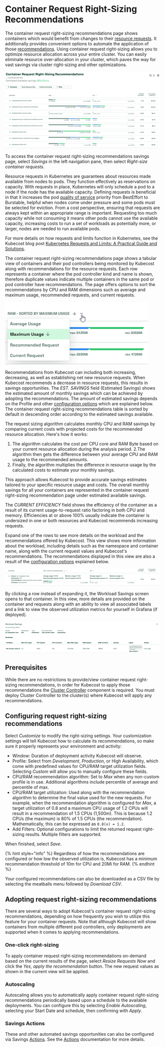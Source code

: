 # Container Request Right-Sizing Recommendations

The container request right-sizing recommendations page shows containers which would benefit from changes to their [resource requests](https://kubernetes.io/docs/concepts/configuration/manage-resources-containers/#requests-and-limits). It additionally provides convenient options to automate the application of those [recommendations](/apis/savings-apis/api-request-right-sizing-v2.md). Using container request right-sizing allows you to optimize resource allocation across your entire cluster. You can easily eliminate resource over-allocation in your cluster, which paves the way for vast savings via cluster right-sizing and other optimizations.

![Container Request Right-Sizing Recommendations dashboard](/images/crss.png)

To access the container request right-sizing recommendations savings page, select _Savings_ in the left navigation pane, then select _Right-size container requests_.

Resource requests in Kubernetes are guarantees about resources made available from nodes to pods. They function effectively as reservations on capacity. With requests in place, Kubernetes will only schedule a pod to a node if the node has the available capacity. Defining requests is beneficial in that it increases the pod [quality of service](https://kubernetes.io/docs/concepts/workloads/pods/pod-qos) priority from BestEffort to Burstable, helpful when nodes come under pressure and some pods must be selected for eviction. From a cost perspective, ensuring that requests are always kept within an appropriate range is important. Requesting too much capacity while not consuming it means other pods cannot use the available capacity, increasing costs to run a set of workloads as potentially more, or larger, nodes are needed to run available pods.

For more details on how requests and limits function in Kubernetes, see the Kubecost blog post [Kubernetes Requests and Limits: A Practical Guide and Solutions](https://blog.kubecost.com/blog/requests-and-limits/).

The container request right-sizing recommendations page shows a tabular view of containers and their pod controllers being monitored by Kubecost along with recommendations for the resource requests. Each row represents a container where the pod controller kind and name is shown, therefore duplicate values indicate multiple containers in the same pod or pod controller have recommendations. The page offers options to sort the recommendations by CPU and RAM dimensions such as average and maximum usage, recommended requests, and current requests.

![RAM and CPU offer sort options based on various dimensions](/images/crss-ram-sort.png)

Recommendations from Kubecost can including both increasing, decreasing, as well as establishing net new resource requests. When Kubecost recommends a decrease in resource requests, this results in savings opportunities. The _EST. SAVINGS_ field (Estimated Savings) shows the estimated amount of monthly savings which can be achieved by adopting the recommendations. The amount of estimated savings depends on the Profile and other [configuration options](#configuring-request-right-sizing-recommendations) which are explained below. The container request right-sizing recommendations table is sorted by default in descending order according to the estimated savings available.

The request sizing algorithm calculates monthly CPU and RAM savings by comparing current costs with projected costs for the recommended resource allocation. Here's how it works:

1. The algorithm calculates the cost per CPU core and RAM Byte based on your current resource allocation during the analysis period.
2.The algorithm then gets the difference between your average CPU and RAM usage to the recommended amounts.
3. Finally, the algorithm multiplies the difference in resource usage by the calculated costs to estimate your monthly savings.

This approach allows Kubecost to provide accurate savings estimates tailored to your specific resource usage and costs. The overall monthly savings for all your containers are represented in the container request right-sizing recommendation page under estimated available savings.  

The _CURRENT EFFICIENCY_ field shows the efficiency of the container as a result of its current usage-to-request ratio factoring in both CPU and memory. Efficiencies at or above 100% usually indicate the container is undersized in one or both resources and Kubecost recommends increasing requests.

Expand one of the rows to see more details on the workload and the recommendations offered by Kubecost. This view shows more information about the workload, including details such as the namespace and container name, along with the current request values and Kubecost's recommendations. The recommendations displayed in this view are also a result of the [configuration options](#configuring-request-right-sizing-recommendations) explained below.

![Detailed view of a container where Kubecost has a recommendation](/images/crss-expand.png)

By clicking a row instead of expanding it, the Workload Savings screen opens to that container. In this view, more details are provided on the container and requests along with an ability to view all associated labels and a link to view the observed utilization metrics for yourself in Grafana (if deployed).

![Workload Savings page of a container](/images/crss-workload-savings.png)

## Prerequisites

While there are no restrictions to provide/view container request right-sizing recommendations, in order for Kubecost to apply those recommendations the [Cluster Controller](/install-and-configure/advanced-configuration/controller/cluster-controller.md) component is required. You must deploy Cluster Controller to the cluster(s) where Kubecost will apply any recommendations.

## Configuring request right-sizing recommendations

Select _Customize_ to modify the right-sizing settings. Your customization settings will tell Kubecost how to calculate its recommendations, so make sure it properly represents your environment and activity:

* Window: Duration of deployment activity Kubecost will observe.
* Profile: Select from _Development_, _Production_, or High Availability, which come with predefined values for CPU/RAM target utilization fields. Selecting _Custom_ will allow you to manually configure these fields.
* CPU/RAM recommendation algorithm: Set to _Max_ when any non-custom profile is in use. Additional algorithms include percentile of average and percentile of max.
* CPU/RAM target utilization: Used along with the recommendation algorithm to determine the final value used for the new requests. For example, when the recommendation algorithm is configured for _Max_, a target utilization of 0.8 and a maximum CPU usage of 1.2 CPUs will result in a recommendation of 1.5 CPUs (1,500m). This is because 1.2 CPUs (the maximum) is 80% of 1.5 CPUs (the recommendation). Mathematically, this can be expressed as `0.8(x) = 1.2`.
* Add Filters: Optional configurations to limit the returned request right-sizing results. Multiple filters are supported.

When finished, select _Save_.

{% hint style="info" %}
Regardless of how the recommendations are configured or how low the observed utilization is, Kubecost has a minimum recommendation threshold of 10m for CPU and 20Mi for RAM.
{% endhint %}

Your configured recommendations can also be downloaded as a CSV file by selecting the meatballs menu followed by _Download CSV_.

## Adopting request right-sizing recommendations

There are several ways to adopt Kubecost's container request right-sizing recommendations, depending on how frequently you wish to utilize this feature for your container requests. Note that although Kubecost will show containers from multiple different pod controllers, only deployments are supported when it comes to applying recommendations.

### One-click right-sizing

To apply container request right-sizing recommendations on-demand based on the current results of the page, select _Resize Requests Now_ and click the _Yes, apply the recommendation_ button. The new request values as shown in the current view will be applied.

### Autoscaling

Autoscaling allows you to automatically apply container request right-sizing recommendations periodically based upon a schedule to the available deployments. You can configure this by selecting _Enable Autoscaling_, selecting your Start Date and schedule, then confirming with _Apply_.

### Savings Actions

These and other automated savings opportunities can also be configured via Savings [Actions](savings-actions.md). See the [Actions](savings-actions.md) documentation for more details.

